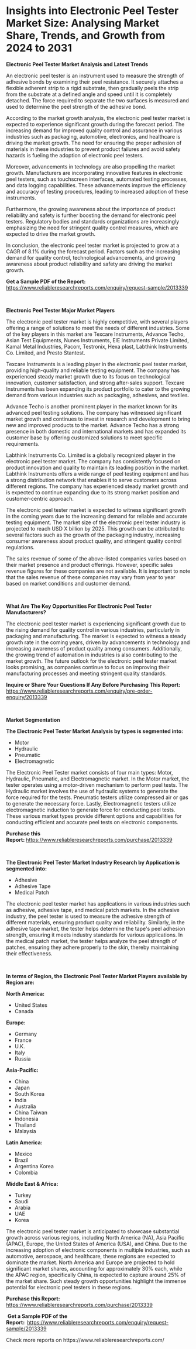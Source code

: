 <p><h1>Insights into Electronic Peel Tester Market Size: Analysing Market Share, Trends, and Growth from 2024 to 2031</h1></p><p><strong>Electronic Peel Tester Market Analysis and Latest Trends</strong></p>
<p><p>An electronic peel tester is an instrument used to measure the strength of adhesive bonds by examining their peel resistance. It securely attaches a flexible adherent strip to a rigid substrate, then gradually peels the strip from the substrate at a defined angle and speed until it is completely detached. The force required to separate the two surfaces is measured and used to determine the peel strength of the adhesive bond.</p><p>According to the market growth analysis, the electronic peel tester market is expected to experience significant growth during the forecast period. The increasing demand for improved quality control and assurance in various industries such as packaging, automotive, electronics, and healthcare is driving the market growth. The need for ensuring the proper adhesion of materials in these industries to prevent product failures and avoid safety hazards is fueling the adoption of electronic peel testers.</p><p>Moreover, advancements in technology are also propelling the market growth. Manufacturers are incorporating innovative features in electronic peel testers, such as touchscreen interfaces, automated testing processes, and data logging capabilities. These advancements improve the efficiency and accuracy of testing procedures, leading to increased adoption of these instruments.</p><p>Furthermore, the growing awareness about the importance of product reliability and safety is further boosting the demand for electronic peel testers. Regulatory bodies and standards organizations are increasingly emphasizing the need for stringent quality control measures, which are expected to drive the market growth.</p><p>In conclusion, the electronic peel tester market is projected to grow at a CAGR of 8.1% during the forecast period. Factors such as the increasing demand for quality control, technological advancements, and growing awareness about product reliability and safety are driving the market growth.</p></p>
<p><strong>Get a Sample PDF of the Report:&nbsp;</strong> <a href="https://www.reliableresearchreports.com/enquiry/request-sample/2013339">https://www.reliableresearchreports.com/enquiry/request-sample/2013339</a></p>
<p>&nbsp;</p>
<p><strong>Electronic Peel Tester Major Market Players</strong></p>
<p><p>The electronic peel tester market is highly competitive, with several players offering a range of solutions to meet the needs of different industries. Some of the key players in this market are Texcare Instruments, Advance Techo, Asian Test Equipments, Nunes Instruments, EIE Instruments Private Limited, Kamal Metal Industries, Pacorr, Testronix, Hexa plast, Labthink Instruments Co. Limited, and Presto Stantest.</p><p>Texcare Instruments is a leading player in the electronic peel tester market, providing high-quality and reliable testing equipment. The company has experienced steady market growth due to its focus on technological innovation, customer satisfaction, and strong after-sales support. Texcare Instruments has been expanding its product portfolio to cater to the growing demand from various industries such as packaging, adhesives, and textiles. </p><p>Advance Techo is another prominent player in the market known for its advanced peel testing solutions. The company has witnessed significant market growth and continues to invest in research and development to bring new and improved products to the market. Advance Techo has a strong presence in both domestic and international markets and has expanded its customer base by offering customized solutions to meet specific requirements.</p><p>Labthink Instruments Co. Limited is a globally recognized player in the electronic peel tester market. The company has consistently focused on product innovation and quality to maintain its leading position in the market. Labthink Instruments offers a wide range of peel testing equipment and has a strong distribution network that enables it to serve customers across different regions. The company has experienced steady market growth and is expected to continue expanding due to its strong market position and customer-centric approach.</p><p>The electronic peel tester market is expected to witness significant growth in the coming years due to the increasing demand for reliable and accurate testing equipment. The market size of the electronic peel tester industry is projected to reach USD X billion by 2025. This growth can be attributed to several factors such as the growth of the packaging industry, increasing consumer awareness about product quality, and stringent quality control regulations.</p><p>The sales revenue of some of the above-listed companies varies based on their market presence and product offerings. However, specific sales revenue figures for these companies are not available. It is important to note that the sales revenue of these companies may vary from year to year based on market conditions and customer demand.</p></p>
<p>&nbsp;</p>
<p><strong>What Are The Key Opportunities For Electronic Peel Tester Manufacturers?</strong></p>
<p><p>The electronic peel tester market is experiencing significant growth due to the rising demand for quality control in various industries, particularly in packaging and manufacturing. The market is expected to witness a steady growth rate in the coming years, driven by advancements in technology and increasing awareness of product quality among consumers. Additionally, the growing trend of automation in industries is also contributing to the market growth. The future outlook for the electronic peel tester market looks promising, as companies continue to focus on improving their manufacturing processes and meeting stringent quality standards.</p></p>
<p><strong>Inquire or Share Your Questions If Any Before Purchasing This Report:</strong> <a href="https://www.reliableresearchreports.com/enquiry/pre-order-enquiry/2013339">https://www.reliableresearchreports.com/enquiry/pre-order-enquiry/2013339</a></p>
<p>&nbsp;</p>
<p><strong>Market Segmentation</strong></p>
<p><strong>The Electronic Peel Tester Market Analysis by types is segmented into:</strong></p>
<p><ul><li>Motor</li><li>Hydraulic</li><li>Pneumatic</li><li>Electromagnetic</li></ul></p>
<p><p>The Electronic Peel Tester market consists of four main types: Motor, Hydraulic, Pneumatic, and Electromagnetic market. In the Motor market, the tester operates using a motor-driven mechanism to perform peel tests. The Hydraulic market involves the use of hydraulic systems to generate the force required for the tests. Pneumatic testers utilize compressed air or gas to generate the necessary force. Lastly, Electromagnetic testers utilize electromagnetic induction to generate force for conducting peel tests. These various market types provide different options and capabilities for conducting efficient and accurate peel tests on electronic components.</p></p>
<p><strong>Purchase this Report:&nbsp;</strong><a href="https://www.reliableresearchreports.com/purchase/2013339">https://www.reliableresearchreports.com/purchase/2013339</a></p>
<p>&nbsp;</p>
<p><strong>The Electronic Peel Tester Market Industry Research by Application is segmented into:</strong></p>
<p><ul><li>Adhesive</li><li>Adhesive Tape</li><li>Medical Patch</li></ul></p>
<p><p>The electronic peel tester market has applications in various industries such as adhesive, adhesive tape, and medical patch markets. In the adhesive industry, the peel tester is used to measure the adhesive strength of different materials, ensuring product quality and reliability. Similarly, in the adhesive tape market, the tester helps determine the tape's peel adhesion strength, ensuring it meets industry standards for various applications. In the medical patch market, the tester helps analyze the peel strength of patches, ensuring they adhere properly to the skin, thereby maintaining their effectiveness.</p></p>
<p>&nbsp;</p>
<p><strong>In terms of Region, the Electronic Peel Tester Market Players available by Region are:</strong></p>
<p>
    <p> <strong> North America: </strong>
        <ul>
            <li>United States</li>
            <li>Canada</li>
        </ul>
        </p> 
    <p> <strong> Europe: </strong>
        <ul>
            <li>Germany</li>
            <li>France</li>
            <li>U.K.</li>
            <li>Italy</li>
            <li>Russia</li>
        </ul>
        </p> 
    <p> <strong> Asia-Pacific: </strong>
        <ul>
            <li>China</li>
            <li>Japan</li>
            <li>South Korea</li>
            <li>India</li>
            <li>Australia</li>
            <li>China Taiwan</li>
            <li>Indonesia</li>
            <li>Thailand</li>
            <li>Malaysia</li>
        </ul>
        </p> 
    <p> <strong> Latin America: </strong>
        <ul>
            <li>Mexico</li>
            <li>Brazil</li>
            <li>Argentina Korea</li>
            <li>Colombia</li>
        </ul>
        </p> 
    <p> <strong> Middle East & Africa: </strong>
        <ul>
            <li>Turkey</li>
            <li>Saudi</li>
            <li>Arabia</li>
            <li>UAE</li>
            <li>Korea</li>
        </ul>
    </p>
    </p>
<p><p>The electronic peel tester market is anticipated to showcase substantial growth across various regions, including North America (NA), Asia Pacific (APAC), Europe, the United States of America (USA), and China. Due to the increasing adoption of electronic components in multiple industries, such as automotive, aerospace, and healthcare, these regions are expected to dominate the market. North America and Europe are projected to hold significant market shares, accounting for approximately 30% each, while the APAC region, specifically China, is expected to capture around 25% of the market share. Such steady growth opportunities highlight the immense potential for electronic peel testers in these regions.</p></p>
<p><strong>Purchase this Report: </strong><a href="https://www.reliableresearchreports.com/purchase/2013339">https://www.reliableresearchreports.com/purchase/2013339</a></p>
<p>&nbsp;<strong>Get a Sample PDF of the Report:&nbsp;&nbsp;</strong><a href="https://www.reliableresearchreports.com/enquiry/request-sample/2013339">https://www.reliableresearchreports.com/enquiry/request-sample/2013339</a></p>
<p><strong></strong></p>
<p>Check more reports on https://www.reliableresearchreports.com/</p>